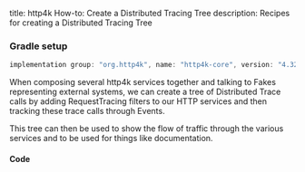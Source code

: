 title: http4k How-to: Create a Distributed Tracing Tree
description: Recipes for creating a Distributed Tracing Tree

### Gradle setup

```groovy
implementation group: "org.http4k", name: "http4k-core", version: "4.32.2.0"
```

When composing several http4k services together and talking to Fakes representing external systems, we can create a tree of Distributed Trace calls by adding RequestTracing filters to our HTTP services and then tracking these trace calls through Events.

This tree can then be used to show the flow of traffic through the various services and to be used for things like documentation.

#### Code [<img class="octocat"/>](https://github.com/http4k/http4k/blob/master/src/docs/guide/howto/create_a_distributed_tracing_tree/example.kt)

<script src="https://gist-it.appspot.com/https://github.com/http4k/http4k/blob/master/src/docs/guide/howto/create_a_distributed_tracing_tree/example.kt"></script>
